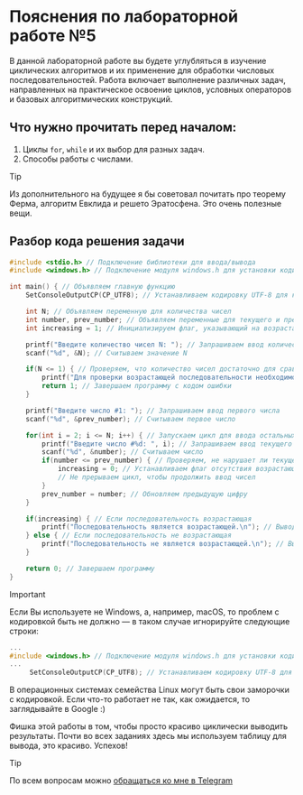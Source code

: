 # Пояснения по лабораторной работе №5

В данной лабораторной работе вы будете углубляться в изучение циклических алгоритмов и их применение для обработки числовых последовательностей. Работа включает выполнение различных задач, направленных на практическое освоение циклов, условных операторов и базовых алгоритмических конструкций.

## Что нужно прочитать перед началом:
1. Циклы ```for```, ```while``` и их выбор для разных задач.
2. Способы работы с числами.

> [!TIP]
> Из дополнительного на будущее я бы советовал почитать про теорему Ферма, алгоритм Евклида и решето Эратосфена. Это очень полезные вещи.

## Разбор кода решения задачи

```c
#include <stdio.h> // Подключение библиотеки для ввода/вывода
#include <windows.h> // Подключение модуля windows.h для установки кодировки вывода

int main() { // Объявляем главную функцию
    SetConsoleOutputCP(CP_UTF8); // Устанавливаем кодировку UTF-8 для корректного отображения русских символов

    int N; // Объявляем переменную для количества чисел
    int number, prev_number; // Объявляем переменные для текущего и предыдущего числа
    int increasing = 1; // Инициализируем флаг, указывающий на возрастающую последовательность

    printf("Введите количество чисел N: "); // Запрашиваем ввод количества чисел
    scanf("%d", &N); // Считываем значение N

    if(N <= 1) { // Проверяем, что количество чисел достаточно для сравнения
        printf("Для проверки возрастающей последовательности необходимо вводить как минимум два числа.\n"); // Выводим сообщение
        return 1; // Завершаем программу с кодом ошибки
    }

    printf("Введите число #1: "); // Запрашиваем ввод первого числа
    scanf("%d", &prev_number); // Считываем первое число

    for(int i = 2; i <= N; i++) { // Запускаем цикл для ввода остальных чисел
        printf("Введите число #%d: ", i); // Запрашиваем ввод текущего числа
        scanf("%d", &number); // Считываем число
        if(number <= prev_number) { // Проверяем, не нарушает ли текущее число возрастающий порядок
            increasing = 0; // Устанавливаем флаг отсутствия возрастающей последовательности
            // Не прерываем цикл, чтобы продолжить ввод чисел
        }
        prev_number = number; // Обновляем предыдущую цифру
    }

    if(increasing) { // Если последовательность возрастающая
        printf("Последовательность является возрастающей.\n"); // Выводим соответствующее сообщение
    } else { // Если последовательность не возрастающая
        printf("Последовательность не является возрастающей.\n"); // Выводим соответствующее сообщение
    }

    return 0; // Завершаем программу
}
```

> [!IMPORTANT]
> Если Вы используете не Windows, а, например, macOS, то проблем с кодировкой быть не должно — в таком случае игнорируйте следующие строки:
> ```c
> ...
> #include <windows.h> // Подключение модуля windows.h для установки кодировки вывода
> ...
>      SetConsoleOutputCP(CP_UTF8); // Устанавливаем кодировку UTF-8 для вывода в консоли русских символов: иначе будут иероглифы
> ```
>
> В операционных системах семейства Linux могут быть свои заморочки с кодировкой. Если что-то работает не так, как ожидается, то заглядывайте в Google :)

Фишка этой работы в том, чтобы просто красиво циклически выводить результаты. Почти во всех заданиях здесь мы используем таблицу для вывода, это красиво. Успехов!

> [!TIP]
> По всем вопросам можно [обращаться ко мне в Telegram](https://t.me/plunkzy)